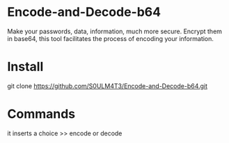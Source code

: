 # Encode-and-Decode-b64
Make your passwords, data, information, much more secure. Encrypt them in base64, this tool facilitates the process of encoding your information.

# Install
git clone https://github.com/S0ULM4T3/Encode-and-Decode-b64.git


# Commands
it inserts a choice >> encode or decode

